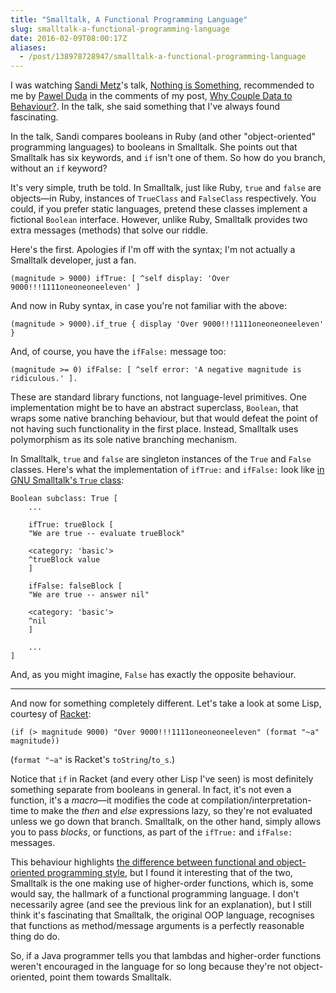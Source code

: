 ```yaml
---
title: "Smalltalk, A Functional Programming Language"
slug: smalltalk-a-functional-programming-language
date: 2016-02-09T08:00:17Z
aliases:
  - /post/138978728947/smalltalk-a-functional-programming-language
---
```


I was watching [Sandi Metz][@sandimetz]'s talk, [Nothing is Something][], recommended to me by [Pawel Duda][@pawelduda] in the comments of my post, [Why Couple Data to Behaviour?][]. In the talk, she said something that I've always found fascinating.

In the talk, Sandi compares booleans in Ruby (and other "object-oriented" programming languages) to booleans in Smalltalk. She points out that Smalltalk has six keywords, and `if` isn't one of them. So how do you branch, without an `if` keyword?

<!--more-->

It's very simple, truth be told. In Smalltalk, just like Ruby, `true` and `false` are objects—in Ruby, instances of `TrueClass` and `FalseClass` respectively. You could, if you prefer static languages, pretend these classes implement a fictional `Boolean` interface. However, unlike Ruby, Smalltalk provides two extra messages (methods) that solve our riddle.

Here's the first. Apologies if I'm off with the syntax; I'm not actually a Smalltalk developer, just a fan.

    (magnitude > 9000) ifTrue: [ ^self display: 'Over 9000!!!1111oneoneoneeleven' ]

And now in Ruby syntax, in case you're not familiar with the above:

    (magnitude > 9000).if_true { display 'Over 9000!!!1111oneoneoneeleven' }

And, of course, you have the `ifFalse:` message too:

    (magnitude >= 0) ifFalse: [ ^self error: 'A negative magnitude is ridiculous.' ].

These are standard library functions, not language-level primitives. One implementation might be to have an abstract superclass, `Boolean`, that wraps some native branching behaviour, but that would defeat the point of not having such functionality in the first place. Instead, Smalltalk uses polymorphism as its sole native branching mechanism.

In Smalltalk, `true` and `false` are singleton instances of the `True` and `False` classes. Here's what the implementation of `ifTrue:` and `ifFalse:` look like [in GNU Smalltalk's `True` class][true.st]:

    Boolean subclass: True [
        ...

        ifTrue: trueBlock [
        "We are true -- evaluate trueBlock"

        <category: 'basic'>
        ^trueBlock value
        ]

        ifFalse: falseBlock [
        "We are true -- answer nil"

        <category: 'basic'>
        ^nil
        ]

        ...
    ]

And, as you might imagine, `False` has exactly the opposite behaviour.

---

And now for something completely different. Let's take a look at some Lisp, courtesy of [Racket][]:

    (if (> magnitude 9000) "Over 9000!!!1111oneoneoneeleven" (format "~a" magnitude))

(`format "~a"` is Racket's `toString`/`to_s`.)

Notice that `if` in Racket (and every other Lisp I've seen) is most definitely something separate from booleans in general. In fact, it's not even a function, it's a _macro_—it modifies the code at compilation/interpretation-time to make the _then_ and _else_ expressions lazy, so they're not evaluated unless we go down that branch. Smalltalk, on the other hand, simply allows you to pass _blocks_, or functions, as part of the `ifTrue:` and `ifFalse:` messages.

This behaviour highlights [the difference between functional and object-oriented programming style][referential transparency, and the true meaning of functional programming], but I found it interesting that of the two, Smalltalk is the one making use of higher-order functions, which is, some would say, the hallmark of a functional programming language. I don't necessarily agree (and see the previous link for an explanation), but I still think it's fascinating that Smalltalk, the original OOP language, recognises that functions as method/message arguments is a perfectly reasonable thing do do.

So, if a Java programmer tells you that lambdas and higher-order functions weren't encouraged in the language for so long because they're not object-oriented, point them towards Smalltalk.

[nothing is something]: https://www.youtube.com/watch?v=OMPfEXIlTVE
[why couple data to behaviour?]: http://monospacedmonologues.com/post/138076164433/why-couple-data-to-behaviour
[referential transparency, and the true meaning of functional programming]: http://monospacedmonologues.com/post/138204666541/referential-transparency-and-the-true-meaning-of
[true.st]: http://git.savannah.gnu.org/gitweb/?p=smalltalk.git;a=blob;f=kernel/True.st;hb=HEAD
[racket]: https://racket-lang.org/
[@pawelduda]: https://twitter.com/pawelduda
[@sandimetz]: https://twitter.com/sandimetz
